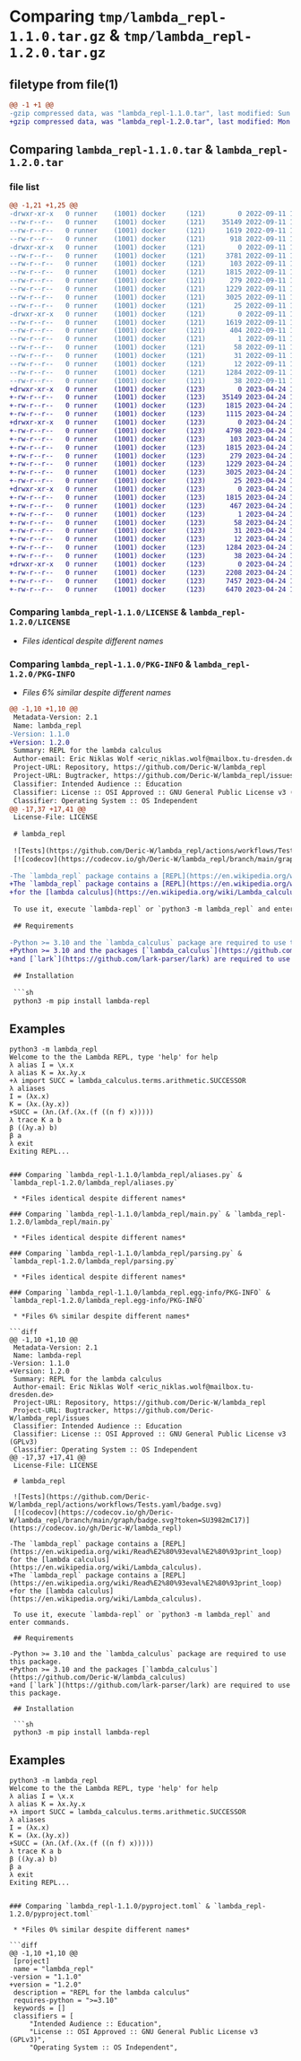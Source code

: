 # Comparing `tmp/lambda_repl-1.1.0.tar.gz` & `tmp/lambda_repl-1.2.0.tar.gz`

## filetype from file(1)

```diff
@@ -1 +1 @@
-gzip compressed data, was "lambda_repl-1.1.0.tar", last modified: Sun Sep 11 18:23:30 2022, max compression
+gzip compressed data, was "lambda_repl-1.2.0.tar", last modified: Mon Apr 24 17:23:26 2023, max compression
```

## Comparing `lambda_repl-1.1.0.tar` & `lambda_repl-1.2.0.tar`

### file list

```diff
@@ -1,21 +1,25 @@
-drwxr-xr-x   0 runner    (1001) docker     (121)        0 2022-09-11 18:23:30.721201 lambda_repl-1.1.0/
--rw-r--r--   0 runner    (1001) docker     (121)    35149 2022-09-11 18:23:13.000000 lambda_repl-1.1.0/LICENSE
--rw-r--r--   0 runner    (1001) docker     (121)     1619 2022-09-11 18:23:30.721201 lambda_repl-1.1.0/PKG-INFO
--rw-r--r--   0 runner    (1001) docker     (121)      918 2022-09-11 18:23:13.000000 lambda_repl-1.1.0/README.md
-drwxr-xr-x   0 runner    (1001) docker     (121)        0 2022-09-11 18:23:30.717201 lambda_repl-1.1.0/lambda_repl/
--rw-r--r--   0 runner    (1001) docker     (121)     3781 2022-09-11 18:23:13.000000 lambda_repl-1.1.0/lambda_repl/__init__.py
--rw-r--r--   0 runner    (1001) docker     (121)      103 2022-09-11 18:23:13.000000 lambda_repl-1.1.0/lambda_repl/__main__.py
--rw-r--r--   0 runner    (1001) docker     (121)     1815 2022-09-11 18:23:13.000000 lambda_repl-1.1.0/lambda_repl/aliases.py
--rw-r--r--   0 runner    (1001) docker     (121)      279 2022-09-11 18:23:13.000000 lambda_repl-1.1.0/lambda_repl/grammar.lark
--rw-r--r--   0 runner    (1001) docker     (121)     1229 2022-09-11 18:23:13.000000 lambda_repl-1.1.0/lambda_repl/main.py
--rw-r--r--   0 runner    (1001) docker     (121)     3025 2022-09-11 18:23:13.000000 lambda_repl-1.1.0/lambda_repl/parsing.py
--rw-r--r--   0 runner    (1001) docker     (121)       25 2022-09-11 18:23:13.000000 lambda_repl-1.1.0/lambda_repl/py.typed
-drwxr-xr-x   0 runner    (1001) docker     (121)        0 2022-09-11 18:23:30.721201 lambda_repl-1.1.0/lambda_repl.egg-info/
--rw-r--r--   0 runner    (1001) docker     (121)     1619 2022-09-11 18:23:30.000000 lambda_repl-1.1.0/lambda_repl.egg-info/PKG-INFO
--rw-r--r--   0 runner    (1001) docker     (121)      404 2022-09-11 18:23:30.000000 lambda_repl-1.1.0/lambda_repl.egg-info/SOURCES.txt
--rw-r--r--   0 runner    (1001) docker     (121)        1 2022-09-11 18:23:30.000000 lambda_repl-1.1.0/lambda_repl.egg-info/dependency_links.txt
--rw-r--r--   0 runner    (1001) docker     (121)       58 2022-09-11 18:23:30.000000 lambda_repl-1.1.0/lambda_repl.egg-info/entry_points.txt
--rw-r--r--   0 runner    (1001) docker     (121)       31 2022-09-11 18:23:30.000000 lambda_repl-1.1.0/lambda_repl.egg-info/requires.txt
--rw-r--r--   0 runner    (1001) docker     (121)       12 2022-09-11 18:23:30.000000 lambda_repl-1.1.0/lambda_repl.egg-info/top_level.txt
--rw-r--r--   0 runner    (1001) docker     (121)     1284 2022-09-11 18:23:13.000000 lambda_repl-1.1.0/pyproject.toml
--rw-r--r--   0 runner    (1001) docker     (121)       38 2022-09-11 18:23:30.721201 lambda_repl-1.1.0/setup.cfg
+drwxr-xr-x   0 runner    (1001) docker     (123)        0 2023-04-24 17:23:26.560632 lambda_repl-1.2.0/
+-rw-r--r--   0 runner    (1001) docker     (123)    35149 2023-04-24 17:23:15.000000 lambda_repl-1.2.0/LICENSE
+-rw-r--r--   0 runner    (1001) docker     (123)     1815 2023-04-24 17:23:26.560632 lambda_repl-1.2.0/PKG-INFO
+-rw-r--r--   0 runner    (1001) docker     (123)     1115 2023-04-24 17:23:15.000000 lambda_repl-1.2.0/README.md
+drwxr-xr-x   0 runner    (1001) docker     (123)        0 2023-04-24 17:23:26.556632 lambda_repl-1.2.0/lambda_repl/
+-rw-r--r--   0 runner    (1001) docker     (123)     4798 2023-04-24 17:23:15.000000 lambda_repl-1.2.0/lambda_repl/__init__.py
+-rw-r--r--   0 runner    (1001) docker     (123)      103 2023-04-24 17:23:15.000000 lambda_repl-1.2.0/lambda_repl/__main__.py
+-rw-r--r--   0 runner    (1001) docker     (123)     1815 2023-04-24 17:23:15.000000 lambda_repl-1.2.0/lambda_repl/aliases.py
+-rw-r--r--   0 runner    (1001) docker     (123)      279 2023-04-24 17:23:15.000000 lambda_repl-1.2.0/lambda_repl/grammar.lark
+-rw-r--r--   0 runner    (1001) docker     (123)     1229 2023-04-24 17:23:15.000000 lambda_repl-1.2.0/lambda_repl/main.py
+-rw-r--r--   0 runner    (1001) docker     (123)     3025 2023-04-24 17:23:15.000000 lambda_repl-1.2.0/lambda_repl/parsing.py
+-rw-r--r--   0 runner    (1001) docker     (123)       25 2023-04-24 17:23:15.000000 lambda_repl-1.2.0/lambda_repl/py.typed
+drwxr-xr-x   0 runner    (1001) docker     (123)        0 2023-04-24 17:23:26.556632 lambda_repl-1.2.0/lambda_repl.egg-info/
+-rw-r--r--   0 runner    (1001) docker     (123)     1815 2023-04-24 17:23:26.000000 lambda_repl-1.2.0/lambda_repl.egg-info/PKG-INFO
+-rw-r--r--   0 runner    (1001) docker     (123)      467 2023-04-24 17:23:26.000000 lambda_repl-1.2.0/lambda_repl.egg-info/SOURCES.txt
+-rw-r--r--   0 runner    (1001) docker     (123)        1 2023-04-24 17:23:26.000000 lambda_repl-1.2.0/lambda_repl.egg-info/dependency_links.txt
+-rw-r--r--   0 runner    (1001) docker     (123)       58 2023-04-24 17:23:26.000000 lambda_repl-1.2.0/lambda_repl.egg-info/entry_points.txt
+-rw-r--r--   0 runner    (1001) docker     (123)       31 2023-04-24 17:23:26.000000 lambda_repl-1.2.0/lambda_repl.egg-info/requires.txt
+-rw-r--r--   0 runner    (1001) docker     (123)       12 2023-04-24 17:23:26.000000 lambda_repl-1.2.0/lambda_repl.egg-info/top_level.txt
+-rw-r--r--   0 runner    (1001) docker     (123)     1284 2023-04-24 17:23:15.000000 lambda_repl-1.2.0/pyproject.toml
+-rw-r--r--   0 runner    (1001) docker     (123)       38 2023-04-24 17:23:26.560632 lambda_repl-1.2.0/setup.cfg
+drwxr-xr-x   0 runner    (1001) docker     (123)        0 2023-04-24 17:23:26.556632 lambda_repl-1.2.0/tests/
+-rw-r--r--   0 runner    (1001) docker     (123)     2208 2023-04-24 17:23:15.000000 lambda_repl-1.2.0/tests/test_aliases.py
+-rw-r--r--   0 runner    (1001) docker     (123)     7457 2023-04-24 17:23:15.000000 lambda_repl-1.2.0/tests/test_parsing.py
+-rw-r--r--   0 runner    (1001) docker     (123)     6470 2023-04-24 17:23:15.000000 lambda_repl-1.2.0/tests/test_repl.py
```

### Comparing `lambda_repl-1.1.0/LICENSE` & `lambda_repl-1.2.0/LICENSE`

 * *Files identical despite different names*

### Comparing `lambda_repl-1.1.0/PKG-INFO` & `lambda_repl-1.2.0/PKG-INFO`

 * *Files 6% similar despite different names*

```diff
@@ -1,10 +1,10 @@
 Metadata-Version: 2.1
 Name: lambda_repl
-Version: 1.1.0
+Version: 1.2.0
 Summary: REPL for the lambda calculus
 Author-email: Eric Niklas Wolf <eric_niklas.wolf@mailbox.tu-dresden.de>
 Project-URL: Repository, https://github.com/Deric-W/lambda_repl
 Project-URL: Bugtracker, https://github.com/Deric-W/lambda_repl/issues
 Classifier: Intended Audience :: Education
 Classifier: License :: OSI Approved :: GNU General Public License v3 (GPLv3)
 Classifier: Operating System :: OS Independent
@@ -17,37 +17,41 @@
 License-File: LICENSE
 
 # lambda_repl
 
 ![Tests](https://github.com/Deric-W/lambda_repl/actions/workflows/Tests.yaml/badge.svg)
 [![codecov](https://codecov.io/gh/Deric-W/lambda_repl/branch/main/graph/badge.svg?token=SU3982mC17)](https://codecov.io/gh/Deric-W/lambda_repl)
 
-The `lambda_repl` package contains a [REPL](https://en.wikipedia.org/wiki/Read%E2%80%93eval%E2%80%93print_loop) for the [lambda calculus](https://en.wikipedia.org/wiki/Lambda_calculus).
+The `lambda_repl` package contains a [REPL](https://en.wikipedia.org/wiki/Read%E2%80%93eval%E2%80%93print_loop)
+for the [lambda calculus](https://en.wikipedia.org/wiki/Lambda_calculus).
 
 To use it, execute `lambda-repl` or `python3 -m lambda_repl` and enter commands.
 
 ## Requirements
 
-Python >= 3.10 and the `lambda_calculus` package are required to use this package.
+Python >= 3.10 and the packages [`lambda_calculus`](https://github.com/Deric-W/lambda_calculus)
+and [`lark`](https://github.com/lark-parser/lark) are required to use this package.
 
 ## Installation
 
 ```sh
 python3 -m pip install lambda-repl
 ```
 
 ## Examples
 
 ```
 python3 -m lambda_repl
 Welcome to the the Lambda REPL, type 'help' for help
 λ alias I = \x.x
 λ alias K = λx.λy.x
+λ import SUCC = lambda_calculus.terms.arithmetic.SUCCESSOR
 λ aliases
 I = (λx.x)
 K = (λx.(λy.x))
+SUCC = (λn.(λf.(λx.(f ((n f) x)))))
 λ trace K a b
 β ((λy.a) b)
 β a
 λ exit
 Exiting REPL...
 ```
```

### Comparing `lambda_repl-1.1.0/lambda_repl/aliases.py` & `lambda_repl-1.2.0/lambda_repl/aliases.py`

 * *Files identical despite different names*

### Comparing `lambda_repl-1.1.0/lambda_repl/main.py` & `lambda_repl-1.2.0/lambda_repl/main.py`

 * *Files identical despite different names*

### Comparing `lambda_repl-1.1.0/lambda_repl/parsing.py` & `lambda_repl-1.2.0/lambda_repl/parsing.py`

 * *Files identical despite different names*

### Comparing `lambda_repl-1.1.0/lambda_repl.egg-info/PKG-INFO` & `lambda_repl-1.2.0/lambda_repl.egg-info/PKG-INFO`

 * *Files 6% similar despite different names*

```diff
@@ -1,10 +1,10 @@
 Metadata-Version: 2.1
 Name: lambda-repl
-Version: 1.1.0
+Version: 1.2.0
 Summary: REPL for the lambda calculus
 Author-email: Eric Niklas Wolf <eric_niklas.wolf@mailbox.tu-dresden.de>
 Project-URL: Repository, https://github.com/Deric-W/lambda_repl
 Project-URL: Bugtracker, https://github.com/Deric-W/lambda_repl/issues
 Classifier: Intended Audience :: Education
 Classifier: License :: OSI Approved :: GNU General Public License v3 (GPLv3)
 Classifier: Operating System :: OS Independent
@@ -17,37 +17,41 @@
 License-File: LICENSE
 
 # lambda_repl
 
 ![Tests](https://github.com/Deric-W/lambda_repl/actions/workflows/Tests.yaml/badge.svg)
 [![codecov](https://codecov.io/gh/Deric-W/lambda_repl/branch/main/graph/badge.svg?token=SU3982mC17)](https://codecov.io/gh/Deric-W/lambda_repl)
 
-The `lambda_repl` package contains a [REPL](https://en.wikipedia.org/wiki/Read%E2%80%93eval%E2%80%93print_loop) for the [lambda calculus](https://en.wikipedia.org/wiki/Lambda_calculus).
+The `lambda_repl` package contains a [REPL](https://en.wikipedia.org/wiki/Read%E2%80%93eval%E2%80%93print_loop)
+for the [lambda calculus](https://en.wikipedia.org/wiki/Lambda_calculus).
 
 To use it, execute `lambda-repl` or `python3 -m lambda_repl` and enter commands.
 
 ## Requirements
 
-Python >= 3.10 and the `lambda_calculus` package are required to use this package.
+Python >= 3.10 and the packages [`lambda_calculus`](https://github.com/Deric-W/lambda_calculus)
+and [`lark`](https://github.com/lark-parser/lark) are required to use this package.
 
 ## Installation
 
 ```sh
 python3 -m pip install lambda-repl
 ```
 
 ## Examples
 
 ```
 python3 -m lambda_repl
 Welcome to the the Lambda REPL, type 'help' for help
 λ alias I = \x.x
 λ alias K = λx.λy.x
+λ import SUCC = lambda_calculus.terms.arithmetic.SUCCESSOR
 λ aliases
 I = (λx.x)
 K = (λx.(λy.x))
+SUCC = (λn.(λf.(λx.(f ((n f) x)))))
 λ trace K a b
 β ((λy.a) b)
 β a
 λ exit
 Exiting REPL...
 ```
```

### Comparing `lambda_repl-1.1.0/pyproject.toml` & `lambda_repl-1.2.0/pyproject.toml`

 * *Files 0% similar despite different names*

```diff
@@ -1,10 +1,10 @@
 [project]
 name = "lambda_repl"
-version = "1.1.0"
+version = "1.2.0"
 description = "REPL for the lambda calculus"
 requires-python = ">=3.10"
 keywords = []
 classifiers = [
     "Intended Audience :: Education",
     "License :: OSI Approved :: GNU General Public License v3 (GPLv3)",
     "Operating System :: OS Independent",
```

